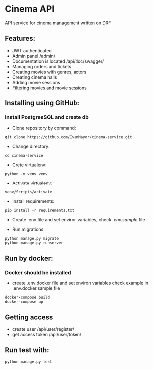 # Cinema API

API service for cinema management written on DRF

## Features:
 
- JWT authenticated
- Admin panel /admin/
- Documentation is located /api/doc/swagger/
- Managing orders and tickets
- Creating movies with genres, actors
- Creating cinema halls
- Adding movie sessions
- Filtering movies and movie sessions

## Installing using GitHub:

### Install PostgresSQL and create db

- Clone repository by command:
```
git clone https://github.com/IvanMayor/cinema-service.git
```
- Change directory:
```
cd cinema-service
```
- Crete virtualenv:
```
python -m venv venv
```
- Activate virtualenv:
```
venv/Scripts/activate
```
- Install requirements:
```
pip install -r requirements.txt
```
- Create .env file and set environ variables, check *.env.sample* file

- Run migrations:
```
python manage.py migrate
python manage.py runserver
```

## Run by docker:

### Docker should be installed

- create .env.docker file and set environ variables check example in .env.docker.sample file

```
docker-compose build
docker-compose up
```

## Getting access

- create user /api/user/register/
- get access token /api/user/token/

## Run test with:

```
python manage.py test
```
